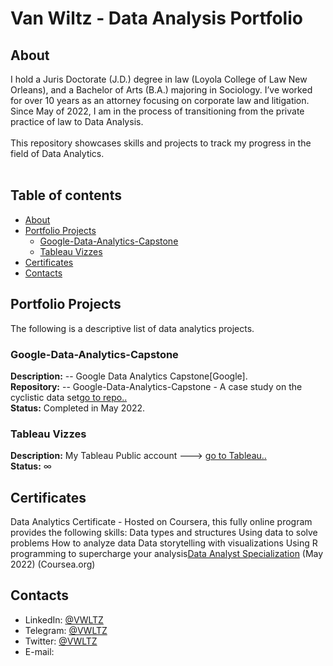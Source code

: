# Van Wiltz - Data Analysis Portfolio 

## About

I hold a Juris Doctorate (J.D.) degree in law (Loyola College of Law New Orleans), and a Bachelor of Arts (B.A.) majoring in Sociology. I’ve worked for over 10 years as an attorney focusing on corporate law and litigation. Since May of 2022, I am in the process of transitioning from the private practice of law to Data Analysis.    
<br>
This repository showcases skills and projects to track my progress in the field of Data Analytics.  
<br>
  

## Table of contents
- [About](#about)
- [Portfolio Projects](#portfolio-projects)
	+ [Google-Data-Analytics-Capstone](#Google-Data-Analytics-Capstone)
	+ [Tableau Vizzes](#tableau-vizzes)
- [Certificates](#certificates)
- [Contacts](#contacts)

## Portfolio Projects
The following is a descriptive list of data analytics projects.

### Google-Data-Analytics-Capstone
**Description:** -- Google Data Analytics Capstone[Google].  
**Repository:** -- Google-Data-Analytics-Capstone - A case study on the cyclistic data set[go to repo..](https://github.com/)  
**Status:** Completed in May 2022.  

### Tableau Vizzes
**Description:** My Tableau Public account ---> [go to Tableau..](https://public.tableau.com/profile/)  
**Status:** ∞  

## Certificates
Data Analytics Certificate - Hosted on Coursera, this fully online program provides the following skills: 
Data types and structures
Using data to solve problems
How to analyze data
Data storytelling with visualizations
Using R programming to supercharge your analysis[Data Analyst Specialization](https://grow.google/certificates/data-analytics/#?modal_active=none) (May 2022) (Coursea.org)

## Contacts
- LinkedIn: [@VWLTZ](https://www.linkedin.com/in/)
- Telegram: [@VWLTZ](https://t.me/)
- Twitter: [@VWLTZ](https://twitter.com/)
- E-mail: 

